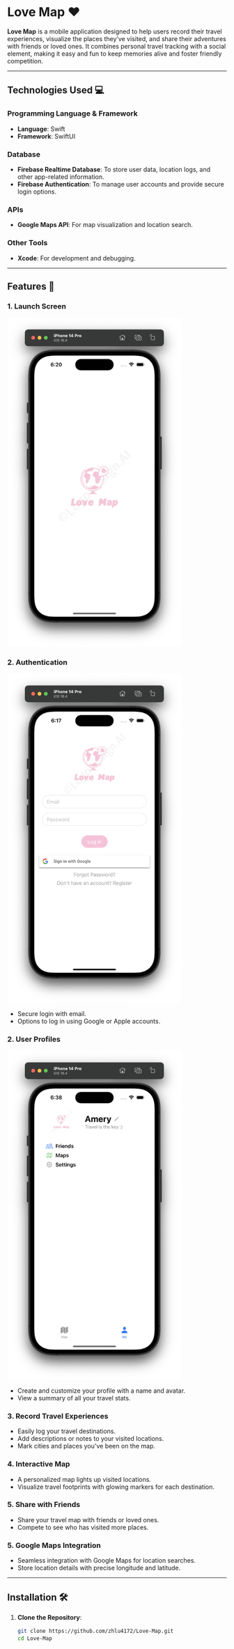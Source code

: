 # Love Map ❤️

**Love Map** is a mobile application designed to help users record their travel experiences, visualize the places they’ve visited, and share their adventures with friends or loved ones. It combines personal travel tracking with a social element, making it easy and fun to keep memories alive and foster friendly competition.

---

## Technologies Used 💻

### **Programming Language & Framework**
- **Language**: Swift
- **Framework**: SwiftUI

### **Database**
- **Firebase Realtime Database**: To store user data, location logs, and other app-related information.
- **Firebase Authentication**: To manage user accounts and provide secure login options.

### **APIs**
- **Google Maps API**: For map visualization and location search.

### **Other Tools**
- **Xcode**: For development and debugging.
---

## Features 🌟
### 1. **Launch Screen**
<img src="imgs/Launch_screen.png" alt="Launch Screen" width="400">

### 2. **Authentication**
<img src="imgs/Login.png" alt="Log in Screen" width="400">

   - Secure login with email.
   - Options to log in using Google or Apple accounts.
   
### 2. **User Profiles**
<img src="imgs/profile.png" alt="Profile Page" width="400">

   - Create and customize your profile with a name and avatar.
   - View a summary of all your travel stats.

### 3. **Record Travel Experiences**
   - Easily log your travel destinations.
   - Add descriptions or notes to your visited locations.
   - Mark cities and places you've been on the map.

### 4. **Interactive Map**
   - A personalized map lights up visited locations.
   - Visualize travel footprints with glowing markers for each destination.

### 5. **Share with Friends**
   - Share your travel map with friends or loved ones.
   - Compete to see who has visited more places.

### 5. **Google Maps Integration**
   - Seamless integration with Google Maps for location searches.
   - Store location details with precise longitude and latitude.




---

## Installation 🛠️

1. **Clone the Repository**:
   ```bash
   git clone https://github.com/zhlu4172/Love-Map.git
   cd Love-Map
